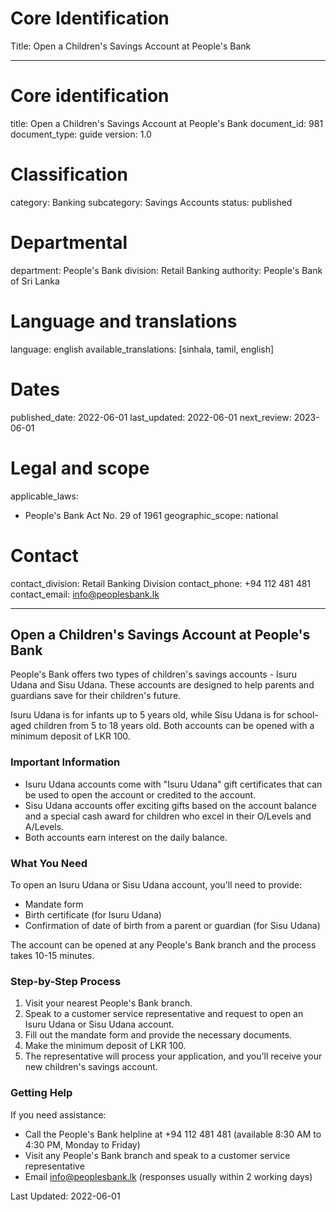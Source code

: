 # Core Identification
Title: Open a Children's Savings Account at People's Bank

---
# Core identification
title: Open a Children's Savings Account at People's Bank
document_id: 981
document_type: guide
version: 1.0

# Classification
category: Banking
subcategory: Savings Accounts
status: published

# Departmental
department: People's Bank
division: Retail Banking
authority: People's Bank of Sri Lanka

# Language and translations
language: english
available_translations: [sinhala, tamil, english]

# Dates
published_date: 2022-06-01
last_updated: 2022-06-01
next_review: 2023-06-01

# Legal and scope
applicable_laws:
 - People's Bank Act No. 29 of 1961
geographic_scope: national

# Contact
contact_division: Retail Banking Division
contact_phone: +94 112 481 481
contact_email: info@peoplesbank.lk

---

## Open a Children's Savings Account at People's Bank

People's Bank offers two types of children's savings accounts - Isuru Udana and Sisu Udana. These accounts are designed to help parents and guardians save for their children's future.

Isuru Udana is for infants up to 5 years old, while Sisu Udana is for school-aged children from 5 to 18 years old. Both accounts can be opened with a minimum deposit of LKR 100.

### Important Information

- Isuru Udana accounts come with "Isuru Udana" gift certificates that can be used to open the account or credited to the account.
- Sisu Udana accounts offer exciting gifts based on the account balance and a special cash award for children who excel in their O/Levels and A/Levels.
- Both accounts earn interest on the daily balance.

### What You Need

To open an Isuru Udana or Sisu Udana account, you'll need to provide:

- Mandate form
- Birth certificate (for Isuru Udana)
- Confirmation of date of birth from a parent or guardian (for Sisu Udana)

The account can be opened at any People's Bank branch and the process takes 10-15 minutes.

### Step-by-Step Process

1. Visit your nearest People's Bank branch.
2. Speak to a customer service representative and request to open an Isuru Udana or Sisu Udana account.
3. Fill out the mandate form and provide the necessary documents.
4. Make the minimum deposit of LKR 100.
5. The representative will process your application, and you'll receive your new children's savings account.

### Getting Help

If you need assistance:

- Call the People's Bank helpline at +94 112 481 481 (available 8:30 AM to 4:30 PM, Monday to Friday)
- Visit any People's Bank branch and speak to a customer service representative
- Email info@peoplesbank.lk (responses usually within 2 working days)

Last Updated: 2022-06-01